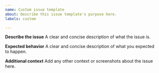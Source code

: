 ```yaml
---
name: Custom issue template
about: Describe this issue template's purpose here.
labels: custom

---
```


**Describe the issue**
A clear and concise description of what the issue is.

**Expected behavior**
A clear and concise description of what you expected to happen.

**Additional context**
Add any other context or screenshots about the issue here.